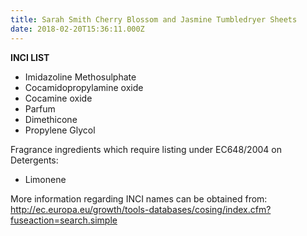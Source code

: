 ```yaml
---
title: Sarah Smith Cherry Blossom and Jasmine Tumbledryer Sheets
date: 2018-02-20T15:36:11.000Z
---
```

**INCI LIST**

* Imidazoline Methosulphate
* Cocamidopropylamine oxide
* Cocamine oxide
* Parfum
* Dimethicone
* Propylene Glycol

Fragrance ingredients which require listing under EC648/2004 on Detergents:

* Limonene

More information regarding INCI names can be obtained from: http://ec.europa.eu/growth/tools-databases/cosing/index.cfm?fuseaction=search.simple
